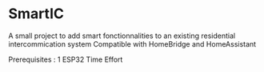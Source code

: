 # SmartIC

A small project to add smart fonctionnalities to an existing residential intercommication system
Compatible with HomeBridge and HomeAssistant

Prerequisites : 
1 ESP32
Time
Effort

